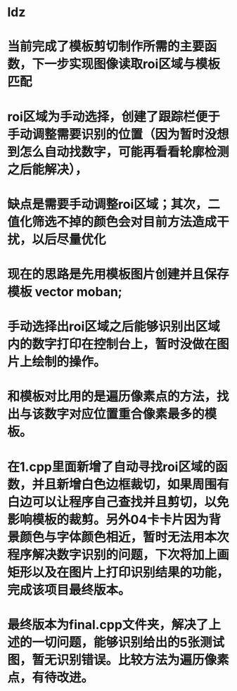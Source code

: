 # ldz

# 当前完成了模板剪切制作所需的主要函数，下一步实现图像读取roi区域与模板匹配

# roi区域为手动选择，创建了跟踪栏便于手动调整需要识别的位置（因为暂时没想到怎么自动找数字，可能再看看轮廓检测之后能解决），
# 缺点是需要手动调整roi区域；其次，二值化筛选不掉的颜色会对目前方法造成干扰，以后尽量优化
# 现在的思路是先用模板图片创建并且保存模板  vector<Mat> moban;
# 手动选择出roi区域之后能够识别出区域内的数字打印在控制台上，暂时没做在图片上绘制的操作。
# 和模板对比用的是遍历像素点的方法，找出与该数字对应位置重合像素最多的模板。

# 在1.cpp里面新增了自动寻找roi区域的函数，并且新增白色边框裁切，如果周围有白边可以让程序自己查找并且剪切，以免影响模板的裁剪。另外04卡卡片因为背景颜色与字体颜色相近，暂时无法用本次程序解决数字识别的问题，下次将加上画矩形以及在图片上打印识别结果的功能，完成该项目最终版本。

# 最终版本为final.cpp文件夹，解决了上述的一切问题，能够识别给出的5张测试图，暂无识别错误。比较方法为遍历像素点，有待改进。